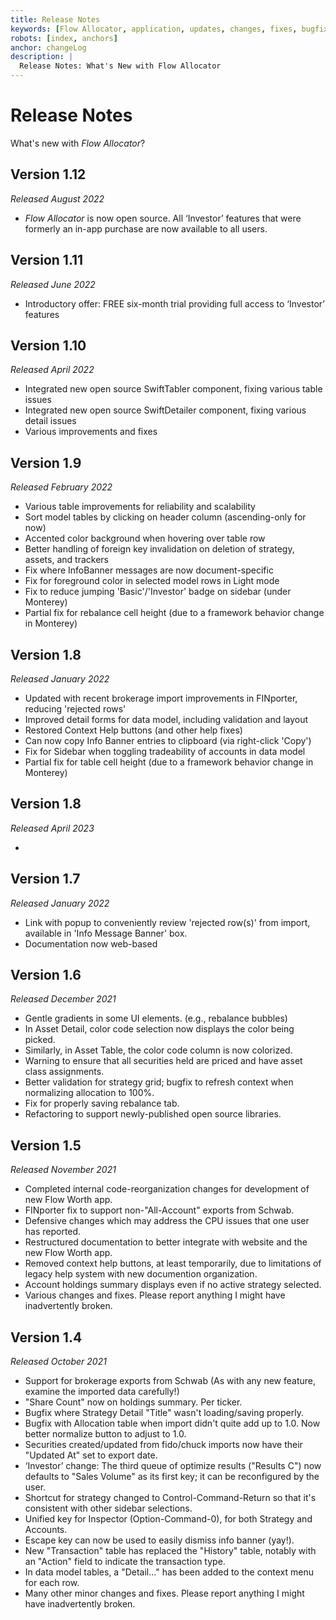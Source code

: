 ```yaml
---
title: Release Notes
keywords: [Flow Allocator, application, updates, changes, fixes, bugfixes, changelog, release, release notes]
robots: [index, anchors]
anchor: changeLog
description: |
  Release Notes: What's New with Flow Allocator
---
```


# Release Notes

What's new with _Flow Allocator_?

## Version 1.12

*Released August 2022*

* _Flow Allocator_ is now open source. All ‘Investor’ features that were formerly an in-app purchase are now available to all users.

## Version 1.11

*Released June 2022*

* Introductory offer: FREE six-month trial providing full access to ‘Investor’ features

## Version 1.10

*Released April 2022*

* Integrated new open source SwiftTabler component, fixing various table issues
* Integrated new open source SwiftDetailer component, fixing various detail issues
* Various improvements and fixes

## Version 1.9

*Released February 2022*

* Various table improvements for reliability and scalability
* Sort model tables by clicking on header column (ascending-only for now)
* Accented color background when hovering over table row
* Better handling of foreign key invalidation on deletion of strategy, assets, and trackers
* Fix where InfoBanner messages are now document-specific
* Fix for foreground color in selected model rows in Light mode
* Fix to reduce jumping 'Basic'/'Investor' badge on sidebar (under Monterey)
* Partial fix for rebalance cell height (due to a framework behavior change in Monterey)

## Version 1.8

*Released January 2022*

* Updated with recent brokerage import improvements in FINporter, reducing 'rejected rows'
* Improved detail forms for data model, including validation and layout
* Restored Context Help buttons (and other help fixes)
* Can now copy Info Banner entries to clipboard (via right-click 'Copy')
* Fix for Sidebar when toggling tradeability of accounts in data model
* Partial fix for table cell height (due to a framework behavior change in Monterey)

## Version 1.8

*Released April 2023*

* 


## Version 1.7

*Released January 2022*

* Link with popup to conveniently review 'rejected row(s)' from import, available in 'Info Message Banner' box.
* Documentation now web-based

## Version 1.6

*Released December 2021*

* Gentle gradients in some UI elements. (e.g., rebalance bubbles)
* In Asset Detail, color code selection now displays the color being picked.
* Similarly, in Asset Table, the color code column is now colorized.
* Warning to ensure that all securities held are priced and have asset class assignments.
* Better validation for strategy grid; bugfix to refresh context when normalizing allocation to 100%.
* Fix for properly saving rebalance tab.
* Refactoring to support newly-published open source libraries.

## Version 1.5

*Released November 2021*

* Completed internal code-reorganization changes for development of new Flow Worth app.
* FINporter fix to support non-"All-Account" exports from Schwab.
* Defensive changes which may address the CPU issues that one user has reported.
* Restructured documentation to better integrate with website and the new Flow Worth app. 
* Removed context help buttons, at least temporarily, due to limitations of legacy help system with new documention organization.
* Account holdings summary displays even if no active strategy selected.
* Various changes and fixes. Please report anything I might have inadvertently broken.

## Version 1.4

*Released October 2021*

* Support for brokerage exports from Schwab (As with any new feature, examine the imported data carefully!)
* "Share Count" now on holdings summary. Per ticker.
* Bugfix where Strategy Detail "Title" wasn't loading/saving properly.
* Bugfix with Allocation table when import didn't quite add up to 1.0. Now better normalize button to adjust to 1.0.
* Securities created/updated from fido/chuck imports now have their "Updated At" set to export date.
* ‘Investor’ change: The third queue of optimize results ("Results C") now defaults to "Sales Volume" as its first key; it can be reconfigured by the user.
* Shortcut for strategy changed to Control-Command-Return so that it's consistent with other sidebar selections.
* Unified key for Inspector (Option-Command-0), for both Strategy and Accounts.
* Escape key can now be used to easily dismiss info banner (yay!).
* New "Transaction" table has replaced the "History" table, notably with an "Action" field to indicate the transaction type.
* In data model tables, a "Detail..." has been added to the context menu for each row.
* Many other minor changes and fixes. Please report anything I might have inadvertently broken.
